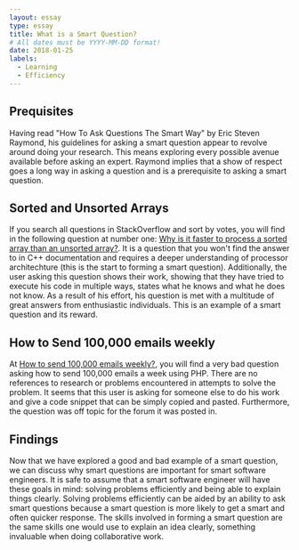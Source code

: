 ```yaml
---
layout: essay
type: essay
title: What is a Smart Question?
# All dates must be YYYY-MM-DD format!
date: 2018-01-25
labels:
  - Learning
  - Efficiency
---
```


## Prequisites 

Having read "How To Ask Questions The Smart Way" by Eric Steven Raymond, his guidelines for asking a smart question appear to revolve around doing your research. This means exploring every possible avenue available before asking an expert. Raymond implies that a show of respect goes a long way in asking a question and is a prerequisite to asking a smart question.


## Sorted and Unsorted Arrays

If you search all questions in StackOverflow and sort by votes, you will find in the following question at number one: <a href="https://stackoverflow.com/questions/11227809/why-is-it-faster-to-process-a-sorted-array-than-an-unsorted-array">Why is it faster to process a sorted array than an unsorted array?</a>. It is a question that you won't find the answer to in C++ documentation and requires a deeper understanding of processor architechture (this is the start to forming a smart question). Additionally, the user asking this question shows their work, showing that they have tried to execute his code in multiple ways, states what he knows and what he does not know. As a result of his effort, his question is met with a multitude of great answers from enthusiastic individuals. This is an example of a smart question and its reward.

## How to Send 100,000 emails weekly

At <a href="https://stackoverflow.com/questions/3905734/how-to-send-100-000-emails-weekly">How to send 100,000 emails weekly?</a>, you will find a very bad question asking how to send 100,000 emails a week using PHP. There are no references to research or problems encountered in attempts to solve the problem. It seems that this user is asking for someone else to do his work and give a code snippet that can be simply copied and pasted. Furthermore, the question was off topic for the forum it was posted in. 

## Findings

Now that we have explored a good and bad example of a smart question, we can discuss why smart questions are important for smart software engineers. It is safe to assume that a smart software engineer will have these goals in mind: solving problems efficiently and being able to explain things clearly. Solving problems efficiently can be aided by an ability to ask smart questions because a smart question is more likely to get a smart and often quicker response. The skills involved in forming a smart question are the same skills one would use to explain an idea clearly, something invaluable when doing collaborative work.
